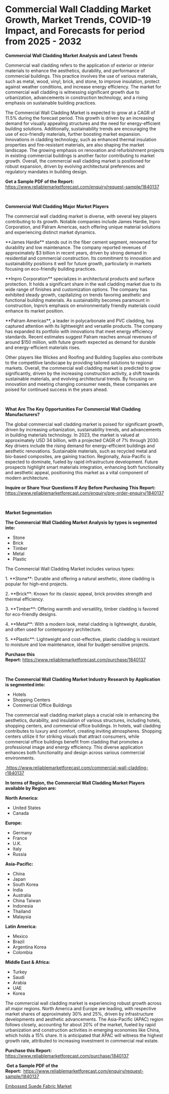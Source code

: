 <p><h1>Commercial Wall Cladding Market Growth, Market Trends, COVID-19 Impact, and Forecasts for period from 2025 - 2032</h1></p><p><strong>Commercial Wall Cladding Market Analysis and Latest Trends</strong></p>
<p><p>Commercial wall cladding refers to the application of exterior or interior materials to enhance the aesthetics, durability, and performance of commercial buildings. This practice involves the use of various materials, such as metal, wood, vinyl, brick, and stone, to improve insulation, protect against weather conditions, and increase energy efficiency. The market for commercial wall cladding is witnessing significant growth due to urbanization, advancements in construction technology, and a rising emphasis on sustainable building practices.</p><p>The Commercial Wall Cladding Market is expected to grow at a CAGR of 11.5% during the forecast period. This growth is driven by an increasing demand for visually appealing structures and the need for energy-efficient building solutions. Additionally, sustainability trends are encouraging the use of eco-friendly materials, further boosting market expansion. Innovations in cladding technology, such as enhanced thermal insulation properties and fire-resistant materials, are also shaping the market landscape. The growing emphasis on renovation and refurbishment projects in existing commercial buildings is another factor contributing to market growth. Overall, the commercial wall cladding market is positioned for robust expansion, driven by evolving architectural preferences and regulatory mandates in building design.</p></p>
<p><strong>Get a Sample PDF of the Report:&nbsp;</strong> <a href="https://www.reliablemarketforecast.com/enquiry/request-sample/1840137?utm_campaign=2929&utm_medium=2&utm_source=Github&utm_content=ia&utm_term=02042025&utm_id=commercial-wall-cladding">https://www.reliablemarketforecast.com/enquiry/request-sample/1840137</a></p>
<p>&nbsp;</p>
<p><strong>Commercial Wall Cladding Major Market Players</strong></p>
<p><p>The commercial wall cladding market is diverse, with several key players contributing to its growth. Notable companies include James Hardie, Inpro Corporation, and Palram Americas, each offering unique material solutions and experiencing distinct market dynamics.</p><p>**James Hardie** stands out in the fiber cement segment, renowned for durability and low maintenance. The company reported revenues of approximately $3 billion in recent years, driven by strong demand in residential and commercial construction. Its commitment to innovation and sustainability positions it well for future growth, particularly in markets focusing on eco-friendly building practices.</p><p>**Inpro Corporation** specializes in architectural products and surface protection. It holds a significant share in the wall cladding market due to its wide range of finishes and customization options. The company has exhibited steady growth, capitalizing on trends favoring aesthetic and functional building materials. As sustainability becomes paramount in construction, Inpro’s emphasis on environmentally friendly materials could enhance its market position.</p><p>**Palram Americas**, a leader in polycarbonate and PVC cladding, has captured attention with its lightweight and versatile products. The company has expanded its portfolio with innovations that meet energy efficiency standards. Recent estimates suggest Palram reaches annual revenues of around $150 million, with future growth expected as demand for durable and energy-efficient materials rises.</p><p>Other players like Wickes and Roofing and Building Supplies also contribute to the competitive landscape by providing tailored solutions to regional markets. Overall, the commercial wall cladding market is predicted to grow significantly, driven by the increasing construction activity, a shift towards sustainable materials, and evolving architectural trends. By focusing on innovation and meeting changing consumer needs, these companies are poised for continued success in the years ahead.</p></p>
<p>&nbsp;</p>
<p><strong>What Are The Key Opportunities For Commercial Wall Cladding Manufacturers?</strong></p>
<p><p>The global commercial wall cladding market is poised for significant growth, driven by increasing urbanization, sustainability trends, and advancements in building materials technology. In 2023, the market is valued at approximately USD 34 billion, with a projected CAGR of 7% through 2030. Key drivers include the rising demand for energy-efficient buildings and aesthetic renovations. Sustainable materials, such as recycled metal and bio-based composites, are gaining traction. Regionally, Asia-Pacific is expected to dominate, fueled by rapid infrastructure development. Future prospects highlight smart materials integration, enhancing both functionality and aesthetic appeal, positioning this market as a vital component of modern architecture.</p></p>
<p><strong>Inquire or Share Your Questions If Any Before Purchasing This Report:</strong> <a href="https://www.reliablemarketforecast.com/enquiry/pre-order-enquiry/1840137?utm_campaign=2929&utm_medium=2&utm_source=Github&utm_content=ia&utm_term=02042025&utm_id=commercial-wall-cladding">https://www.reliablemarketforecast.com/enquiry/pre-order-enquiry/1840137</a></p>
<p>&nbsp;</p>
<p><strong>Market Segmentation</strong></p>
<p><strong>The Commercial Wall Cladding Market Analysis by types is segmented into:</strong></p>
<p><ul><li>Stone</li><li>Brick</li><li>Timber</li><li>Metal</li><li>Plastic</li></ul></p>
<p><p>The Commercial Wall Cladding Market includes various types: </p><p>1. **Stone**: Durable and offering a natural aesthetic, stone cladding is popular for high-end projects.</p><p>2. **Brick**: Known for its classic appeal, brick provides strength and thermal efficiency.</p><p>3. **Timber**: Offering warmth and versatility, timber cladding is favored for eco-friendly designs.</p><p>4. **Metal**: With a modern look, metal cladding is lightweight, durable, and often used for contemporary architecture.</p><p>5. **Plastic**: Lightweight and cost-effective, plastic cladding is resistant to moisture and low maintenance, ideal for budget-sensitive projects.</p></p>
<p><strong>Purchase this Report:&nbsp;</strong><a href="https://www.reliablemarketforecast.com/purchase/1840137?utm_campaign=2929&utm_medium=2&utm_source=Github&utm_content=ia&utm_term=02042025&utm_id=commercial-wall-cladding">https://www.reliablemarketforecast.com/purchase/1840137</a></p>
<p>&nbsp;</p>
<p><strong>The Commercial Wall Cladding Market Industry Research by Application is segmented into:</strong></p>
<p><ul><li>Hotels</li><li>Shopping Centers</li><li>Commercial Office Buildings</li></ul></p>
<p><p>The commercial wall cladding market plays a crucial role in enhancing the aesthetics, durability, and insulation of various structures, including hotels, shopping centers, and commercial office buildings. In hotels, wall cladding contributes to luxury and comfort, creating inviting atmospheres. Shopping centers utilize it for striking visuals that attract consumers, while commercial office buildings benefit from cladding that promotes a professional image and energy efficiency. This diverse application enhances both functionality and design across various commercial environments.</p></p>
<p><a href="https://www.reliablemarketforecast.com/commercial-wall-cladding-r1840137?utm_campaign=2929&utm_medium=2&utm_source=Github&utm_content=ia&utm_term=02042025&utm_id=commercial-wall-cladding">&nbsp;https://www.reliablemarketforecast.com/commercial-wall-cladding-r1840137</a></p>
<p><strong>In terms of Region, the Commercial Wall Cladding Market Players available by Region are:</strong></p>
<p>
    <p> <strong> North America: </strong>
        <ul>
            <li>United States</li>
            <li>Canada</li>
        </ul>
        </p> 
    <p> <strong> Europe: </strong>
        <ul>
            <li>Germany</li>
            <li>France</li>
            <li>U.K.</li>
            <li>Italy</li>
            <li>Russia</li>
        </ul>
        </p> 
    <p> <strong> Asia-Pacific: </strong>
        <ul>
            <li>China</li>
            <li>Japan</li>
            <li>South Korea</li>
            <li>India</li>
            <li>Australia</li>
            <li>China Taiwan</li>
            <li>Indonesia</li>
            <li>Thailand</li>
            <li>Malaysia</li>
        </ul>
        </p> 
    <p> <strong> Latin America: </strong>
        <ul>
            <li>Mexico</li>
            <li>Brazil</li>
            <li>Argentina Korea</li>
            <li>Colombia</li>
        </ul>
        </p> 
    <p> <strong> Middle East & Africa: </strong>
        <ul>
            <li>Turkey</li>
            <li>Saudi</li>
            <li>Arabia</li>
            <li>UAE</li>
            <li>Korea</li>
        </ul>
    </p>
    </p>
<p><p>The commercial wall cladding market is experiencing robust growth across all major regions. North America and Europe are leading, with respective market shares of approximately 30% and 25%, driven by infrastructure developments and aesthetic advancements. The Asia-Pacific (APAC) region follows closely, accounting for about 20% of the market, fueled by rapid urbanization and construction activities in emerging economies like China, which holds a 15% share. It is anticipated that APAC will witness the highest growth rate, attributed to increasing investment in commercial real estate.</p></p>
<p><strong>Purchase this Report: </strong><a href="https://www.reliablemarketforecast.com/purchase/1840137?utm_campaign=2929&utm_medium=2&utm_source=Github&utm_content=ia&utm_term=02042025&utm_id=commercial-wall-cladding">https://www.reliablemarketforecast.com/purchase/1840137</a></p>
<p>&nbsp;<strong>Get a Sample PDF of the Report:&nbsp;&nbsp;</strong><a href="https://www.reliablemarketforecast.com/enquiry/request-sample/1840137?utm_campaign=2929&utm_medium=2&utm_source=Github&utm_content=ia&utm_term=02042025&utm_id=commercial-wall-cladding">https://www.reliablemarketforecast.com/enquiry/request-sample/1840137</a></p>
<p><strong></strong></p>
<p><p><a href="https://github.com/verikaahova/Market-Research-Report-List-1/blob/main/embossed-suede-fabric-market.md?utm_campaign=2929&utm_medium=2&utm_source=Github&utm_content=ia&utm_term=02042025&utm_id=commercial-wall-cladding">Embossed Suede Fabric Market</a></p></p>